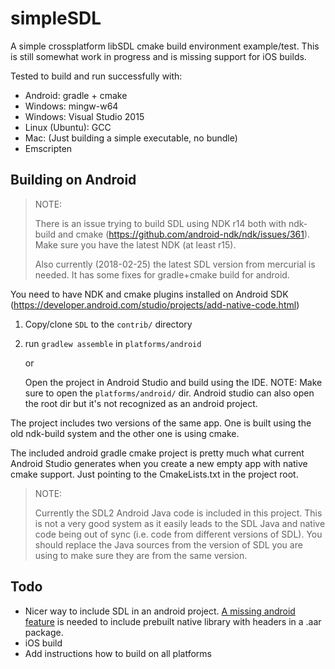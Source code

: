 
# simpleSDL

A simple crossplatform libSDL cmake build environment example/test. This is still somewhat
work in progress and is missing support for iOS builds.

Tested to build and run successfully with:
  - Android: gradle + cmake
  - Windows: mingw-w64
  - Windows: Visual Studio 2015
  - Linux (Ubuntu): GCC
  - Mac: (Just building a simple executable, no bundle)
  - Emscripten


Building on Android
-------------------

> NOTE:
>
> There is an issue trying to build SDL using NDK r14 both with ndk-build
> and cmake (https://github.com/android-ndk/ndk/issues/361). Make sure you have
> the latest NDK (at least r15).
>
> Also currently (2018-02-25) the latest SDL version from mercurial is needed.
> It has some fixes for gradle+cmake build for android.

You need to have NDK and cmake plugins installed on Android SDK
(https://developer.android.com/studio/projects/add-native-code.html)

1. Copy/clone `SDL` to the `contrib/` directory

1. run `gradlew assemble` in `platforms/android`

   or

   Open the project in Android Studio and build using the IDE. NOTE: Make sure
   to open the `platforms/android/` dir. Android studio can also
   open the root dir but it's not recognized as an android project.

The project includes two versions of the same app. One is built using the old ndk-build system and the other one is using cmake.

The included android gradle cmake project is pretty much what current Android Studio
generates when you create a new empty app with native cmake support. Just
pointing to the CmakeLists.txt in the project root.

> NOTE:
>
> Currently the SDL2 Android Java code is included in this project. This is not a very good system
> as it easily leads to the SDL Java and native code being out of sync (i.e. code from different versions of SDL).
> You should replace the Java sources from the version of SDL you are using to make sure they are from the same version.


Todo
----

- Nicer way to include SDL in an android project. [A missing android feature](https://issuetracker.google.com/issues/37134163) is needed to include
prebuilt native library with headers in a .aar package.
- iOS build
- Add instructions how to build on all platforms
